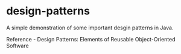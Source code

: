 # design-patterns
A simple demonstration of some important desgin patterns in Java.

Reference -
Design Patterns: Elements of Reusable Object-Oriented Software

